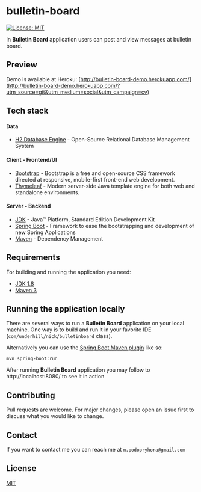 # bulletin-board

[![License: MIT](https://img.shields.io/badge/License-MIT-yellow.svg)](https://opensource.org/licenses/MIT)

In **Bulletin Board** application users can post and view messages at bulletin board. 

## Preview
Demo is available at Heroku: [http://bulletin-board-demo.herokuapp.com/](http://bulletin-board-demo.herokuapp.com/?utm_source=git&utm_medium=social&utm_campaign=cv)

## Tech stack

#### Data
* 	[H2 Database Engine](https://www.h2database.com/) - Open-Source Relational Database Management System
#### Client - Frontend/UI
* 	[Bootstrap](https://getbootstrap.com/) - Bootstrap is a free and open-source CSS framework directed at responsive, mobile-first front-end web development.
* 	[Thymeleaf](https://www.thymeleaf.org/) - Modern server-side Java template engine for both web and standalone environments.
#### Server - Backend
* 	[JDK](http://www.oracle.com/technetwork/java/javase/downloads/jdk8-downloads-2133151.html) - Java™ Platform, Standard Edition Development Kit
* 	[Spring Boot](https://spring.io/projects/spring-boot) - Framework to ease the bootstrapping and development of new Spring Applications
* 	[Maven](https://maven.apache.org/) - Dependency Management

## Requirements

For building and running the application you need:

- [JDK 1.8](http://www.oracle.com/technetwork/java/javase/downloads/jdk8-downloads-2133151.html)
- [Maven 3](https://maven.apache.org)

## Running the application locally

There are several ways to run a **Bulletin Board** application on your local machine. One way is to build and run it in your favorite IDE (`com/underhill/nick/bulletinboard` class).

Alternatively you can use the [Spring Boot Maven plugin](https://docs.spring.io/spring-boot/docs/current/reference/html/build-tool-plugins-maven-plugin.html) like so:

```shell
mvn spring-boot:run
```

After running **Bulletin Board** application you may follow to http://localhost:8080/ to see it in action

## Contributing
Pull requests are welcome. For major changes, please open an issue first to discuss what you would like to change.

## Contact

If you want to contact me you can reach me at `m.podopryhora@gmail.com`

## License
[MIT](https://choosealicense.com/licenses/mit/)

